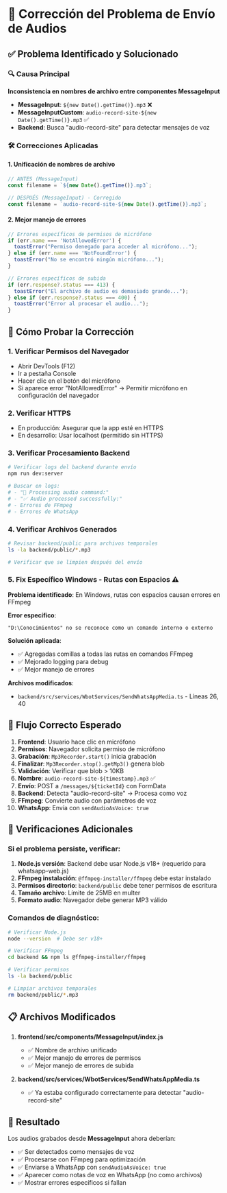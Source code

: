 # 🎯 Corrección del Problema de Envío de Audios

## ✅ Problema Identificado y Solucionado

### 🔍 Causa Principal
**Inconsistencia en nombres de archivo entre componentes MessageInput**

- **MessageInput**: `${new Date().getTime()}.mp3` ❌
- **MessageInputCustom**: `audio-record-site-${new Date().getTime()}.mp3` ✅
- **Backend**: Busca "audio-record-site" para detectar mensajes de voz

### 🛠️ Correcciones Aplicadas

#### 1. **Unificación de nombres de archivo**
```javascript
// ANTES (MessageInput)
const filename = `${new Date().getTime()}.mp3`;

// DESPUÉS (MessageInput) - Corregido
const filename = `audio-record-site-${new Date().getTime()}.mp3`;
```

#### 2. **Mejor manejo de errores**
```javascript
// Errores específicos de permisos de micrófono
if (err.name === 'NotAllowedError') {
  toastError("Permiso denegado para acceder al micrófono...");
} else if (err.name === 'NotFoundError') {
  toastError("No se encontró ningún micrófono...");
}

// Errores específicos de subida
if (err.response?.status === 413) {
  toastError("El archivo de audio es demasiado grande...");
} else if (err.response?.status === 400) {
  toastError("Error al procesar el audio...");
}
```

## 🧪 Cómo Probar la Corrección

### 1. **Verificar Permisos del Navegador**
- Abrir DevTools (F12)
- Ir a pestaña Console
- Hacer clic en el botón del micrófono
- Si aparece error "NotAllowedError" → Permitir micrófono en configuración del navegador

### 2. **Verificar HTTPS**
- En producción: Asegurar que la app esté en HTTPS
- En desarrollo: Usar localhost (permitido sin HTTPS)

### 3. **Verificar Procesamiento Backend**
```bash
# Verificar logs del backend durante envío
npm run dev:server

# Buscar en logs:
# - "🎵 Processing audio command:" 
# - "✅ Audio processed successfully:"
# - Errores de FFmpeg
# - Errores de WhatsApp
```

### 4. **Verificar Archivos Generados**
```bash
# Revisar backend/public para archivos temporales
ls -la backend/public/*.mp3

# Verificar que se limpien después del envío
```

### 5. **Fix Específico Windows - Rutas con Espacios** ⚠️
**Problema identificado**: En Windows, rutas con espacios causan errores en FFmpeg

**Error específico**:
```
"D:\Conocimientos" no se reconoce como un comando interno o externo
```

**Solución aplicada**:
- ✅ Agregadas comillas a todas las rutas en comandos FFmpeg
- ✅ Mejorado logging para debug
- ✅ Mejor manejo de errores

**Archivos modificados**:
- `backend/src/services/WbotServices/SendWhatsAppMedia.ts` - Líneas 26, 40

## 🎯 Flujo Correcto Esperado

1. **Frontend**: Usuario hace clic en micrófono
2. **Permisos**: Navegador solicita permiso de micrófono
3. **Grabación**: `Mp3Recorder.start()` inicia grabación
4. **Finalizar**: `Mp3Recorder.stop().getMp3()` genera blob
5. **Validación**: Verificar que blob > 10KB
6. **Nombre**: `audio-record-site-${timestamp}.mp3` ✅
7. **Envío**: POST a `/messages/${ticketId}` con FormData
8. **Backend**: Detecta "audio-record-site" → Procesa como voz
9. **FFmpeg**: Convierte audio con parámetros de voz
10. **WhatsApp**: Envía con `sendAudioAsVoice: true`

## 🔧 Verificaciones Adicionales

### Si el problema persiste, verificar:

1. **Node.js versión**: Backend debe usar Node.js v18+ (requerido para whatsapp-web.js)
2. **FFmpeg instalación**: `@ffmpeg-installer/ffmpeg` debe estar instalado
3. **Permisos directorio**: `backend/public` debe tener permisos de escritura
4. **Tamaño archivo**: Límite de 25MB en multer
5. **Formato audio**: Navegador debe generar MP3 válido

### Comandos de diagnóstico:
```bash
# Verificar Node.js
node --version  # Debe ser v18+

# Verificar FFmpeg
cd backend && npm ls @ffmpeg-installer/ffmpeg

# Verificar permisos
ls -la backend/public

# Limpiar archivos temporales
rm backend/public/*.mp3
```

## 📋 Archivos Modificados

1. **frontend/src/components/MessageInput/index.js**
   - ✅ Nombre de archivo unificado
   - ✅ Mejor manejo de errores de permisos
   - ✅ Mejor manejo de errores de subida

2. **backend/src/services/WbotServices/SendWhatsAppMedia.ts**
   - ✅ Ya estaba configurado correctamente para detectar "audio-record-site"

## 🎯 Resultado

Los audios grabados desde **MessageInput** ahora deberían:
- ✅ Ser detectados como mensajes de voz
- ✅ Procesarse con FFmpeg para optimización
- ✅ Enviarse a WhatsApp con `sendAudioAsVoice: true`
- ✅ Aparecer como notas de voz en WhatsApp (no como archivos)
- ✅ Mostrar errores específicos si fallan